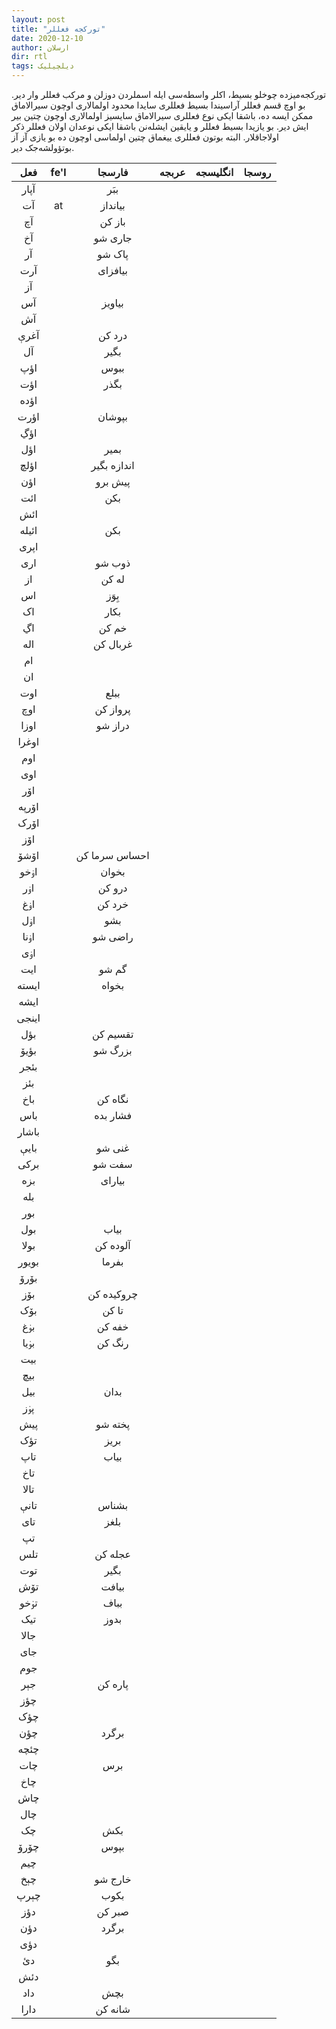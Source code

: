 ```yaml
---
layout: post
title: "تورکجه فعللر"
date: 2020-12-10
author: ارسلان
dir: rtl
tags: دیلچیلیک
---
```



تورکجه‌میزده چوخلو بسیط، اکلر واسطه‌سی ایله اسملردن دوزلن و مرکب فعللر وار دیر. بو اوچ قسم فعللر آراسیندا بسیط فعللری سایدا محدود اولمالاری اوچون سیرالاماق ممکن ایسه ده، باشقا ایکی نوع فعللری سیرالاماق سایسیز اولمالاری اوچون چتین بیر ایش دیر. بو یازیدا بسیط فعللر و یایقین ایشله‌نن باشقا ایکی نوعدان اولان فعللر ذکر اولاجاقلار. البته بوتون فعللری ییغماق چتین اولماسی اوچون ده بو یازی آز آز بوتؤولشه‌جک دیر.

| فعل  | fe'l   | فارسجا | عربجه | انگلیسجه | روسجا |
|:----:|:-----:|:-----:|:-----:|:-------:|:-----:|
| آپار |  | ببَر |  |  |  |
| آت  | at | بیانداز |  |  |  |
| آچ |  | باز کن |  |  |  |
| آخ |  | جاری شو |  |  |  |
| آر |  | پاک شو |  |  |  |
| آرت |  | بیافزای |  |  |  |
| آز |  |  |  |  |  |
| آس |  | بیاویز |  |  |  |
| آش |  |  |  |  |  |
| آغرې |  | درد کن |  |  |  |
| آل |  | بگیر |  |  |  |
| اؤپ |  | ببوس |  |  |  |
| اؤت |  | بگذر |  |  |  |
| اؤده |  |  |  |  |  |
| اؤرت |  | بپوشان |  |  |  |
| اؤڲ |  |  |  |  |  |
| اؤل |  | بمیر |  |  |  |
| اؤلچ |  | اندازه بگیر |  |  |  |
| اؤن |  | پیش برو |  |  |  |
| ائت |  | بکن |  |  |  |
| ائش |  |  |  |  |  |
| ائیله |  | بکن |  |  |  |
| اپری |  |  |  |  |  |
| اری |  | ذوب شو |  |  |  |
| از |  | له کن |  |  |  |
| اس |  | بِوَز |  |  |  |
| اک |  | بکار |  |  |  |
| اڲ |  | خم کن |  |  |  |
| اله |  | غربال کن |  |  |  |
| ام |  |  |  |  |  |
| ان |  |  |  |  |  |
| اوت |  | ببلع |  |  |  |
| اوچ |  | پرواز کن |  |  |  |
| اوزا |  | دراز شو |  |  |  |
| اوغرا |  |  |  |  |  |
| اوم |  |  |  |  |  |
| اوی |  |  |  |  |  |
| اۆر |  |  |  |  |  |
| اۆرپه |  |  |  |  |  |
| اۆرک |  |  |  |  |  |
| اۆز |  |  |  |  |  |
| اۆشۆ |  | احساس سرما کن |  |  |  |
| اۏخو |  | بخوان |  |  |  |
| اۏر |  | درو کن |  |  |  |
| اۏغ |  | خرد کن |  |  |  |
| اۏل |  | بشو |  |  |  |
| اۏنا |  | راضی شو |  |  |  |
| اۏی |  |  |  |  |  |
| ایت |  | گم شو |  |  |  |
| ایسته |  | بخواه |  |  |  |
| ایشه |  |  |  |  |  |
| اینجی |  |  |  |  |  |
| بؤل |  | تقسیم کن |  |  |  |
| بؤیۆ |  | بزرگ شو |  |  |  |
| بئجر |  |  |  |  |  |
| بئز |  |  |  |  |  |
| باخ |  | نگاه کن |  |  |  |
| باس |  | فشار بده |  |  |  |
| باشار |  |  |  |  |  |
| بایې |  | غنی شو |  |  |  |
| برکی |  | سفت شو |  |  |  |
| بزه |  | بیارای |  |  |  |
| بله |  |  |  |  |  |
| بور |  |  |  |  |  |
| بول |  | بیاب |  |  |  |
| بولا |  | آلوده کن |  |  |  |
| بویور |  | بفرما |  |  |  |
| بۆرۆ |  |  |  |  |  |
| بۆز |  | چروکیده کن |  |  |  |
| بۆک |  | تا کن |  |  |  |
| بۏغ |  | خفه کن |  |  |  |
| بۏیا |  | رنگ کن |  |  |  |
| بیت |  |  |  |  |  |
| بیچ |  |  |  |  |  |
| بیل |  | بدان |  |  |  |
| پۏز |  |  |  |  |  |
| پیش |  | پخته شو |  |  |  |
| تؤک |  | بریز |  |  |  |
| تاپ |  | بیاب |  |  |  |
| تاخ |  |  |  |  |  |
| تالا |  |  |  |  |  |
| تانې |  | بشناس |  |  |  |
| تای |  | بلغز |  |  |  |
| تپ |  |  |  |  |  |
| تلس |  | عجله کن |  |  |  |
| توت |  | بگیر |  |  |  |
| تۆش |  | بیافت |  |  |  |
| تۏخو |  | بباف |  |  |  |
| تیک |  | بدوز |  |  |  |
| جالا |  |  |  |  |  |
| جای |  |  |  |  |  |
| جوم |  |  |  |  |  |
| جېر |  | پاره کن |  |  |  |
| چؤز |  |  |  |  |  |
| چؤک |  |  |  |  |  |
| چؤن |  | برگرد |  |  |  |
| چئچه |  |  |  |  |  |
| چات |  | برس |  |  |  |
| چاخ |  |  |  |  |  |
| چاش |  |  |  |  |  |
| چال |  |  |  |  |  |
| چک |  | بکش |  |  |  |
| چۆرۆ |  | بپوس |  |  |  |
| چیم |  |  |  |  |  |
| چېخ |  | خارج شو |  |  |  |
| چېرپ |  | بکوب |  |  |  |
| دؤز |  | صبر کن |  |  |  |
| دؤن |  | برگرد |  |  |  |
| دؤی |  |  |  |  |  |
| دئ |  | بگو |  |  |  |
| دئش |  |  |  |  |  |
| داد |  | بچش |  |  |  |
| دارا |  | شانه کن |  |  |  |















